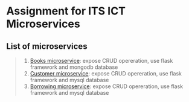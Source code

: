 # Assignment for ITS ICT Microservices



## List of microservices 
>1. [Books microservice](./microservice/books):
>expose CRUD opereration, use flask framework and mongodb database
>1. [Customer microservice](./microservice/customer):
>expose CRUD opereration, use flask framework and mysql database
>1. [Borrowing microservice](./microservice/borrowing):
>expose CRUD opereration, use flask framework and mysql database


 
